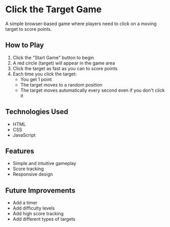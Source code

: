 # Click the Target Game

A simple browser-based game where players need to click on a moving target to score points.

## How to Play

1. Click the "Start Game" button to begin
2. A red circle (target) will appear in the game area
3. Click the target as fast as you can to score points
4. Each time you click the target:
   - You get 1 point
   - The target moves to a random position
   - The target moves automatically every second even if you don't click it

## Technologies Used

- HTML
- CSS
- JavaScript

## Features

- Simple and intuitive gameplay
- Score tracking
- Responsive design

## Future Improvements

- Add a timer
- Add difficulty levels
- Add high score tracking
- Add different types of targets 